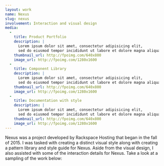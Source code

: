 ```yaml
---
layout: work
name: Nexus
slug: nexus
involvement: Interaction and visual design
media:
  -
    title: Product Portfolio
    description: |
      Lorem ipsum dolor sit amet, consectetur adipisicing elit,
      sed do eiusmod tempor incididunt ut labore et dolore magna aliqua. Ut enim ad minim veniam, quis nostrud exercitation ullamco laboris.
    thumbnail_url: http://fpoimg.com/640x800
    image_url: http://fpoimg.com/1280x1600
  -
    title: Component Library
    description: |
      Lorem ipsum dolor sit amet, consectetur adipisicing elit,
      sed do eiusmod tempor incididunt ut labore et dolore magna aliqua. Ut enim ad minim veniam, quis nostrud exercitation ullamco laboris.
    thumbnail_url: http://fpoimg.com/640x800
    image_url: http://fpoimg.com/1280x1600
  -
    title: Documentation with style
    description: |
      Lorem ipsum dolor sit amet, consectetur adipisicing elit,
      sed do eiusmod tempor incididunt ut labore et dolore magna aliqua. Ut enim ad minim veniam, quis nostrud exercitation ullamco laboris.
    thumbnail_url: http://fpoimg.com/640x800
    image_url: http://fpoimg.com/1280x1600
---
```


Nexus was a project developed by Rackspace Hosting that began in the fall of 2015. I was tasked with creating a distinct visual style along with creating a pattern library and style guide for Nexus. Aside from the visual design, I also assisted with some of the interaction details for Nexus. Take a look at a sampling of the work below:
